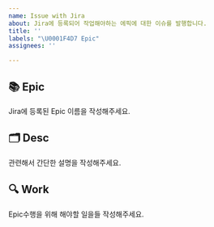 ```yaml
---
name: Issue with Jira
about: Jira에 등록되어 작업해야하는 에픽에 대한 이슈를 발행합니다.
title: ''
labels: "\U0001F4D7 Epic"
assignees: ''

---
```


## 📚 Epic
Jira에 등록된 Epic 이름을 작성해주세요.
## 🗂 Desc
관련해서 간단한 설명을 작성해주세요.
## 🔍 Work
Epic수행을 위해 해야할 일을들 작성해주세요.
